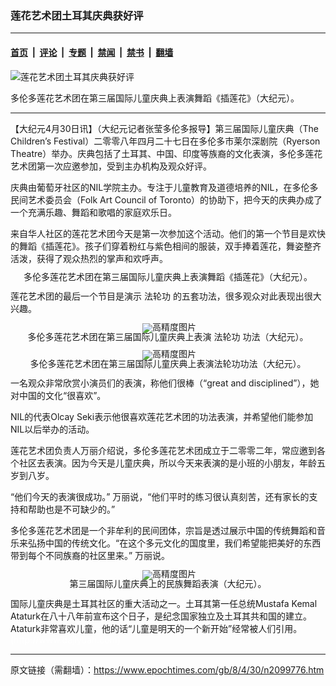 ### 莲花艺术团土耳其庆典获好评

---

#### [首页](../../../..?n2099776) &nbsp;|&nbsp; [评论](../../../../../epoch-comment?n2099776) &nbsp;|&nbsp; [专题](../../../../../epoch-special?n2099776) &nbsp;|&nbsp; [禁闻](../../../../../epoch-news?n2099776) &nbsp;|&nbsp; [禁书](../../../../../books?n2099776) &nbsp;|&nbsp; [翻墙](https://github.com/gfw-breaker/nogfw/blob/master/README.md?n2099776)


<div><img alt="莲花艺术团土耳其庆典获好评" class="attachment-djy_600_400 size-djy_600_400 wp-post-image" src="https://i.epochtimes.com/assets/uploads/2008/04/804291231391814-600x400.jpg"/>
<div class="caption">
 <p>
  多伦多莲花艺术团在第三届国际儿童庆典上表演舞蹈《插莲花》（大纪元）。
 </p>
</div></div><hr/><div class="post_content" id="artbody" itemprop="articleBody">
 <!-- article content begin -->
 <p>
  【大纪元4月30日讯】（大纪元记者张莹多伦多报导】第三届国际儿童庆典（The Children’s Festival）二零零八年四月二十七日在多伦多市莱尔深剧院（Ryerson Theatre）举办。庆典包括了土耳其、中国、印度等族裔的文化表演，多伦多莲花艺术团第一次应邀参加，受到主办机构及观众好评。
 </p>
 <p>
  庆典由葡萄牙社区的NIL学院主办。专注于儿童教育及道德培养的NIL，在多伦多民间艺术委员会（Folk Art Council of Toronto）的协助下，把今天的庆典办成了一个充满乐趣、舞蹈和歌唱的家庭欢乐日。
 </p>
 <p>
  来自华人社区的莲花艺术团今天是第一次参加这个活动。他们的第一个节目是欢快的舞蹈《插莲花》。孩子们穿着粉红与紫色相间的服装，双手捧着莲花，舞姿整齐活泼，获得了观众热烈的掌声和欢呼声。
 </p>
 <p>
  <!--image v 1.0-->
 </p>
 <div style="line-height: 90%; text-align: center;">
  <ok href=" https://i.epochtimes.com/assets/uploads/2008/09/804291231391814-600x401.jpg" rel="noreferrer noopener" target="_blank">
   <img alt="" class="size-large wp-image-7310626" src="https://i.epochtimes.com/assets/uploads/2008/09/804291231391814-600x401.jpg" title=""/>
  </ok>
  <br/>
  <span class="bn12">
   多伦多莲花艺术团在第三届国际儿童庆典上表演舞蹈《插莲花》（大纪元）。
  </span>
 </div>
 <p>
  <!-- -->
 </p>
 <p>
  莲花艺术团的最后一个节目是演示
  <ok href="https://www.epochtimes.com/gb/tag/%E6%B3%95%E8%BD%AE%E5%8A%9F.html">
   法轮功
  </ok>
  的五套功法，很多观众对此表现出很大兴趣。
 </p>
 <p>
  <!--image v 1.0-->
 </p>
 <div style="line-height: 90%; text-align: center;">
  <ok href=" https://i.epochtimes.com/assets/uploads/2008/09/804291231371814-600x333.jpg" rel="noreferrer noopener" target="_blank">
   <img alt="" class="size-large wp-image-7310636" src="https://i.epochtimes.com/assets/uploads/2008/09/804291231371814-600x333.jpg" title=""/>
  </ok>
  <img alt="高精度图片" border="0" src="//www.epochtimes.com/images/highRes.jpg"/>
  <br/>
  <span class="bn12">
   多伦多莲花艺术团在第三届国际儿童庆典上表演
   <ok href="https://www.epochtimes.com/gb/tag/%E6%B3%95%E8%BD%AE%E5%8A%9F.html">
    法轮功
   </ok>
   功法（大纪元）。
  </span>
 </div>
 <p>
  <!-- -->
 </p>
 <p>
  <!--image v 1.0-->
 </p>
 <div style="line-height: 90%; text-align: center;">
  <ok href=" https://i.epochtimes.com/assets/uploads/2008/09/804291231381814-600x401.jpg" rel="noreferrer noopener" target="_blank">
   <img alt="" class="size-large wp-image-7310642" src="https://i.epochtimes.com/assets/uploads/2008/09/804291231381814-600x401.jpg" title=""/>
  </ok>
  <img alt="高精度图片" border="0" src="//www.epochtimes.com/images/highRes.jpg"/>
  <br/>
  <span class="bn12">
   多伦多莲花艺术团在第三届国际儿童庆典上表演法轮功功法（大纪元）。
  </span>
 </div>
 <p>
  <!-- -->
 </p>
 <p>
  一名观众非常欣赏小演员们的表演，称他们很棒（“great and disciplined”），她对中国的文化“很喜欢”。
 </p>
 <p>
  NIL的代表Olcay Seki表示他很喜欢莲花艺术团的功法表演，并希望他们能参加NIL以后举办的活动。
 </p>
 <p>
  莲花艺术团负责人万丽介绍说，多伦多莲花艺术团成立于二零零二年，常应邀到各个社区去表演。因为今天是儿童庆典，所以今天来表演的是小班的小朋友，年龄五岁到八岁。
 </p>
 <p>
  “他们今天的表演很成功。” 万丽说，“他们平时的练习很认真刻苦，还有家长的支持和帮助也是不可缺少的。”
 </p>
 <p>
  多伦多莲花艺术团是一个非牟利的民间团体，宗旨是透过展示中国的传统舞蹈和音乐来弘扬中国的传统文化。“在这个多元文化的国度里，我们希望能把美好的东西带到每个不同族裔的社区里来。” 万丽说。
 </p>
 <p>
  <!--image v 1.0-->
 </p>
 <div style="line-height: 90%; text-align: center;">
  <ok href=" https://i.epochtimes.com/assets/uploads/2008/09/804291231401814-600x288.jpg" rel="noreferrer noopener" target="_blank">
   <img alt="" class="size-large wp-image-7310647" src="https://i.epochtimes.com/assets/uploads/2008/09/804291231401814-600x288.jpg" title=""/>
  </ok>
  <img alt="高精度图片" border="0" src="//www.epochtimes.com/images/highRes.jpg"/>
  <br/>
  <span class="bn12">
   第三届国际儿童庆典上的民族舞蹈表演（大纪元）。
  </span>
 </div>
 <p>
  <!-- -->
 </p>
 <p>
  国际儿童庆典是土耳其社区的重大活动之一。土耳其第一任总统Mustafa Kemal Ataturk在八十八年前宣布这个日子，是纪念国家独立及土耳其共和国的建立。Ataturk非常喜欢儿童，他的话“儿童是明天的一个新开始”经常被人们引用。
  <br/>
  <font color="#ffffff">
   (http://www.dajiyuan.com)
  </font>
 </p>
 <!-- article content end -->
 <div id="below_article_ad">
 </div>
</div>


---

原文链接（需翻墙）：https://www.epochtimes.com/gb/8/4/30/n2099776.htm